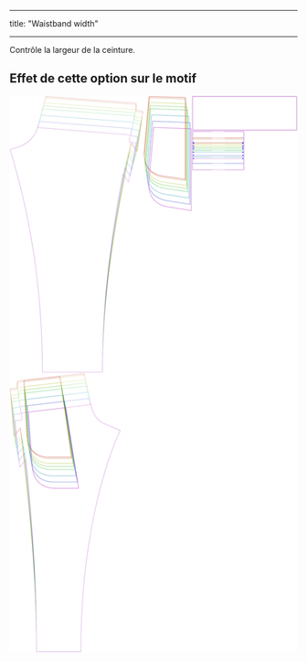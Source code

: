 - - -
title: "Waistband width"
- - -


Contrôle la largeur de la ceinture.

## Effet de cette option sur le motif

![Cette image montre l'effet de cette option en superposant plusieurs variantes qui ont une valeur différente pour cette option](paco_waistbandwidth_sample.svg "Effect of this option on the pattern")
